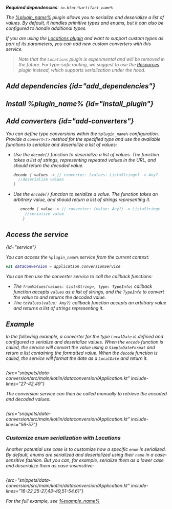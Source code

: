 [//]: # (title: Data conversion)

<var name="artifact_name" value="ktor-server-data-conversion"/>
<var name="package_name" value="io.ktor.server.plugins.dataconversion"/>
<var name="plugin_name" value="DataConversion"/>
<var name="example_name" value="data-conversion"/>

<tldr>
<include from="lib.topic" element-id="download_example"/>
<p>
<b>Required dependencies</b>: <code>io.ktor:%artifact_name%</code>
</p>
<include from="lib.topic" element-id="native_server_supported"/>
</tldr>

The [%plugin_name%](https://api.ktor.io/ktor-utils/io.ktor.util.converters/-data-conversion/index.html) plugin
allows you to serialize and deserialize a list of values. By default, it handles primitive types and enums, but it can
also be configured to handle additional types.

If you are using the [Locations plugin](locations.md) and want to support
custom types as part of its parameters, you can add new custom converters with this service.

> Note that the `Locations` plugin is experimental and will be removed in the future. For type-safe routing, we suggest
> to use the [Resources](type-safe-routing.md) plugin instead,
> which supports serialization under the hood.

## Add dependencies {id="add_dependencies"}

<include from="lib.topic" element-id="add_ktor_artifact_intro"/>
<include from="lib.topic" element-id="add_ktor_artifact"/>

## Install %plugin_name% {id="install_plugin"}

<include from="lib.topic" element-id="install_plugin"/>

## Add converters {id="add-converters"}

You can define type conversions within the `%plugin_name%` configuration. Provide a `convert<T>` method for the
specified type and use the available
functions to serialize and deserialize a list of values:

* Use the `decode()` function to deserialize a list of values. The function takes a list of strings, representing
  repeated values in the URL, and
  should return the decoded value.

  ```kotlin
  decode { values -> // converter: (values: List<String>) -> Any?
    //deserialize values
  }
  ```

* Use the `encode()` function to serialize a value. The function takes an arbitrary value, and should return a list of
  strings representing it.

  ```kotlin
     encode { value -> // converter: (value: Any?) -> List<String>
       //serialize value
      }
  ```

## Access the service

{id="service"}

You can access the `%plugin_name%` service from the current context:

```kotlin
val dataConversion = application.conversionService
```

You can then use the converter service to call the callback functions:

* The `fromValues(values: List<String>, type: TypeInfo)` callback function accepts `values` as a list of strings, and
  the `TypeInfo` to convert the value to
  and returns the decoded value.
* The `toValues(value: Any?)` callback function accepts an arbitrary value and returns a list of strings representing
  it.

## Example

In the following example, a converter for the type `LocalDate` is defined and configured to serialize and deserialize
values. When the `encode` function is called, the service will convert the value using a `SimpleDateFormat` and return a
list containing the formatted value.
When the `decode` function is called, the service will format the date as a `LocalDate` and return it.

```kotlin
```

{src="snippets/data-conversion/src/main/kotlin/dataconversion/Application.kt" include-lines="27-42,49"}

The conversion service can then be called manually to retrieve the encoded and decoded values:

```kotlin
```

{src="snippets/data-conversion/src/main/kotlin/dataconversion/Application.kt" include-lines="56-57"}

### Customize enum serialization with Locations

Another potential use case is to customize how a specific `enum` is serialized.
By default, enums are serialized and deserialized using their `name` in a case-sensitive fashion.
But you can, for example, serialize them as a lower case and deserialize
them as case-insensitive:

```kotlin
```

{src="snippets/data-conversion/src/main/kotlin/dataconversion/Application.kt"
include-lines="16-22,25-27,43-49,51-54,61"}

For the full example,
see [%example_name%](https://github.com/ktorio/ktor-documentation/tree/%ktor_version%/codeSnippets/snippets/%example_name%)